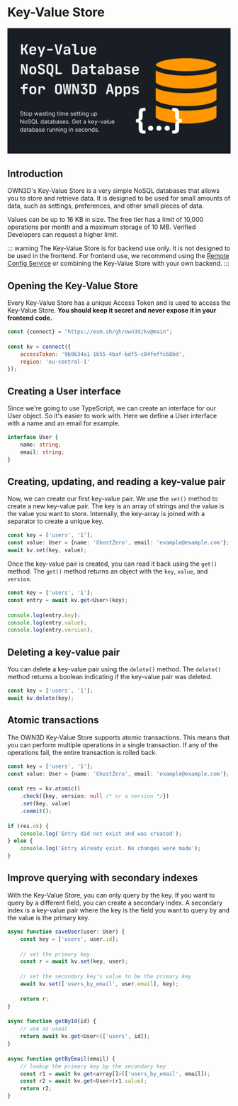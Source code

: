 # Key-Value Store <Badge text="closed beta" type="warning"/>

![kv.png](..%2F..%2Fimages%2Fkv.png)

## Introduction

OWN3D's Key-Value Store is a very simple NoSQL databases that allows you to store and retrieve data. It is designed to
be used for small amounts of data, such as settings, preferences, and other small pieces of data.

Values can be up to 16 KB in size. The free tier has a limit of 10,000 operations per month and a maximum storage of 10
MB. Verified Developers can request a higher limit.

::: warning
The Key-Value Store is for backend use only. It is not designed to be used in the frontend. For frontend use, we
recommend using the [Remote Config Service](remote-config.md) or combining the Key-Value Store with your own backend.
:::

## Opening the Key-Value Store

Every Key-Value Store has a unique Access Token and is used to access the Key-Value Store. **You should keep it secret
and never expose it in your frontend code.**

```javascript
const {connect} = "https://esm.sh/gh/own3d/kv@main";

const kv = connect({
    accessToken: '9b9634a1-1655-4baf-bdf5-c04feffc68bd',
    region: 'eu-central-1'
});
```

## Creating a User interface

Since we're going to use TypeScript, we can create an interface for our User object. So it's easier to work with.
Here we define a User interface with a name and an email for example.

```typescript
interface User {
    name: string;
    email: string;
}
```

## Creating, updating, and reading a key-value pair

Now, we can create our first key-value pair. We use the `set()` method to create a new key-value pair. The key is an
array of strings and the value is the value you want to store. Internally, the key-array is joined with a separator to
create a unique key.

```typescript
const key = ['users', '1'];
const value: User = {name: 'GhostZero', email: 'example@example.com'};
await kv.set(key, value);
```

Once the key-value pair is created, you can read it back using the `get()` method. The `get()` method returns an object
with the `key`, `value`, and `version`.

```typescript
const key = ['users', '1'];
const entry = await kv.get<User>(key);

console.log(entry.key);
console.log(entry.value);
console.log(entry.version);
```

## Deleting a key-value pair

You can delete a key-value pair using the `delete()` method. The `delete()` method returns a boolean indicating if the
key-value pair was deleted.

```typescript
const key = ['users', '1'];
await kv.delete(key);
```

## Atomic transactions

The OWN3D Key-Value Store supports atomic transactions. This means that you can perform multiple operations in a single
transaction. If any of the operations fail, the entire transaction is rolled back.

```typescript
const key = ['users', '1'];
const value: User = {name: 'GhostZero', email: 'example@example.com'};

const res = kv.atomic()
    .check({key, version: null /* or a version */})
    .set(key, value)
    .commit();

if (res.ok) {
    console.log('Entry did not exist and was created');
} else {
    console.log('Entry already exist. No changes were made');
}
```

## Improve querying with secondary indexes

With the Key-Value Store, you can only query by the key. If you want to query by a different field, you can create a
secondary index. A secondary index is a key-value pair where the key is the field you want to query by and the value is
the primary key.

```typescript
async function saveUser(user: User) {
    const key = ['users', user.id];

    // set the primary key
    const r = await kv.set(key, user);

    // set the secondary key's value to be the primary key
    await kv.set(['users_by_email', user.email], key);

    return r;
}

async function getById(id) {
    // use as usual
    return await kv.get<User>(['users', id]);
}

async function getByEmail(email) {
    // lookup the primary key by the secondary key
    const r1 = await kv.get<array[]>(['users_by_email', email]);
    const r2 = await kv.get<User>(r1.value);
    return r2;
}
```
